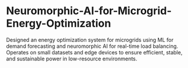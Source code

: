 # Neuromorphic-AI-for-Microgrid-Energy-Optimization
Designed an energy optimization system for microgrids using ML for demand forecasting and neuromorphic AI for real-time load balancing. Operates on small datasets and edge devices to ensure efficient, stable, and sustainable power in low-resource environments.
